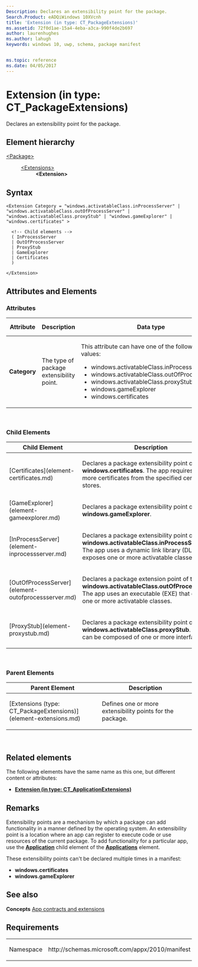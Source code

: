 ```yaml
---
Description: Declares an extensibility point for the package.
Search.Product: eADQiWindows 10XVcnh
title: 'Extension (in type: CT_PackageExtensions)'
ms.assetid: 72f0d1ae-15a4-4eba-a3ca-990f4de2b697
author: laurenhughes
ms.author: lahugh
keywords: windows 10, uwp, schema, package manifest


ms.topic: reference
ms.date: 04/05/2017
---
```


# Extension (in type: CT_PackageExtensions)


Declares an extensibility point for the package.

## Element hierarchy

<dl>
<dt><a href="element-package.md">&lt;Package&gt;</a></dt>
<dd>
<dl>
<dt><a href="element-extensions.md">&lt;Extensions&gt;</a></dt>
<dd><b>&lt;Extension&gt;</b></dd>
</dl>
</dd>
</dl>

## Syntax

``` syntax
<Extension Category = "windows.activatableClass.inProcessServer" | "windows.activatableClass.outOfProcessServer" | "windows.activatableClass.proxyStub" | "windows.gameExplorer" | "windows.certificates" >

  <!-- Child elements -->
  ( InProcessServer
  | OutOfProcessServer
  | ProxyStub
  | GameExplorer
  | Certificates
  )

</Extension>
```

## Attributes and Elements


### Attributes

<table>
<colgroup>
<col width="20%" />
<col width="20%" />
<col width="20%" />
<col width="20%" />
<col width="20%" />
</colgroup>
<thead>
<tr class="header">
<th>Attribute</th>
<th>Description</th>
<th>Data type</th>
<th>Required</th>
<th>Default value</th>
</tr>
</thead>
<tbody>
<tr class="odd">
<td><strong>Category</strong></td>
<td><p>The type of package extensibility point.</p></td>
<td><p>This attribute can have one of the following values:</p>
<ul>
<li>windows.activatableClass.inProcessServer</li>
<li>windows.activatableClass.outOfProcessServer</li>
<li>windows.activatableClass.proxyStub</li>
<li>windows.gameExplorer</li>
<li>windows.certificates</li>
</ul></td>
<td>Yes</td>
<td></td>
</tr>
</tbody>
</table>

 

### Child Elements

<table>
<colgroup>
<col width="50%" />
<col width="50%" />
</colgroup>
<thead>
<tr class="header">
<th>Child Element</th>
<th>Description</th>
</tr>
</thead>
<tbody>
<tr class="odd">
<td>[Certificates](element-certificates.md)</td>
<td><p>Declares a package extensibility point of type <strong>windows.certificates</strong>. The app requires one or more certificates from the specified certificate stores.</p></td>
</tr>
<tr class="even">
<td>[GameExplorer](element-gameexplorer.md)</td>
<td><p>Declares a package extensibility point of type <strong>windows.gameExplorer</strong>.</p></td>
</tr>
<tr class="odd">
<td>[InProcessServer](element-inprocessserver.md)</td>
<td><p>Declares a package extensibility point of type <strong>windows.activatableClass.inProcessServer</strong>. The app uses a dynamic link library (DLL) that exposes one or more activatable classes.</p></td>
</tr>
<tr class="even">
<td>[OutOfProcessServer](element-outofprocessserver.md)</td>
<td><p>Declares a package extension point of type <strong>windows.activatableClass.outOfProcessServer</strong>. The app uses an executable (EXE) that exposes one or more activatable classes.</p></td>
</tr>
<tr class="odd">
<td>[ProxyStub](element-proxystub.md)</td>
<td><p>Declares a package extensibility point of type <strong>windows.activatableClass.proxyStub</strong>. A proxy can be composed of one or more interfaces.</p></td>
</tr>
</tbody>
</table>

 

### Parent Elements

<table>
<colgroup>
<col width="50%" />
<col width="50%" />
</colgroup>
<thead>
<tr class="header">
<th>Parent Element</th>
<th>Description</th>
</tr>
</thead>
<tbody>
<tr class="odd">
<td>[Extensions (type: CT_PackageExtensions)](element-extensions.md)</td>
<td><p>Defines one or more extensibility points for the package.</p></td>
</tr>
</tbody>
</table>

 

## Related elements


The following elements have the same name as this one, but different content or attributes:

-   **[Extension (in type: CT_ApplicationExtensions)](element-1-extension.md)**

## Remarks

Extensibility points are a mechanism by which a package can add functionality in a manner defined by the operating system. An extensibility point is a location where an app can register to execute code or use resources of the current package. To add functionality for a particular app, use the [**Application**](element-application.md) child element of the [**Applications**](element-applications.md) element.

These extensibility points can't be declared multiple times in a manifest:

-   **windows.certificates**
-   **windows.gameExplorer**

## See also


**Concepts**
[App contracts and extensions](https://msdn.microsoft.com/library/windows/apps/hh464906)

## Requirements

<table>
<colgroup>
<col width="50%" />
<col width="50%" />
</colgroup>
<tbody>
<tr class="odd">
<td><p>Namespace</p></td>
<td><p>http://schemas.microsoft.com/appx/2010/manifest</p></td>
</tr>
</tbody>
</table>

 

 



